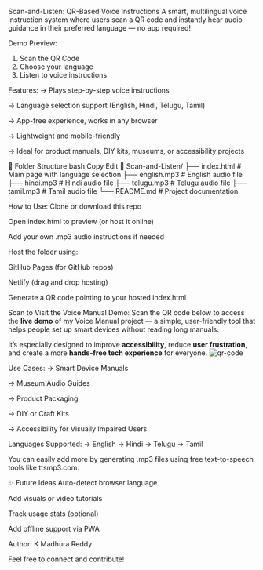 Scan-and-Listen: QR-Based Voice Instructions
A smart, multilingual voice instruction system where users scan a QR code and instantly hear audio guidance in their preferred language — no app required!

Demo Preview:
1. Scan the QR Code 
2. Choose your language 
3. Listen to voice instructions

Features:
-> Plays step-by-step voice instructions

-> Language selection support (English, Hindi, Telugu, Tamil)

-> App-free experience, works in any browser

-> Lightweight and mobile-friendly

-> Ideal for product manuals, DIY kits, museums, or accessibility projects

📂 Folder Structure
bash
Copy
Edit
📁 Scan-and-Listen/
├── index.html             # Main page with language selection
├── english.mp3            # English audio file
├── hindi.mp3              # Hindi audio file
├── telugu.mp3             # Telugu audio file
├── tamil.mp3              # Tamil audio file
└── README.md              # Project documentation

How to Use:
Clone or download this repo

Open index.html to preview (or host it online)

Add your own .mp3 audio instructions if needed

Host the folder using:

GitHub Pages (for GitHub repos)

Netlify (drag and drop hosting)

Generate a QR code pointing to your hosted index.html

Scan to Visit the Voice Manual Demo:
Scan the QR code below to access the **live demo** of my Voice Manual project — a simple, user-friendly tool that helps people set up smart devices without reading long manuals.

It’s especially designed to improve **accessibility**, reduce **user frustration**, and create a more **hands-free tech experience** for everyone.
![qr-code](https://github.com/user-attachments/assets/0bc0a1d5-4044-42f8-8b42-45301a594b74)

Use Cases:
-> Smart Device Manuals

-> Museum Audio Guides

-> Product Packaging

-> DIY or Craft Kits

-> Accessibility for Visually Impaired Users

Languages Supported:
-> English
-> Hindi
-> Telugu
-> Tamil

You can easily add more by generating .mp3 files using free text-to-speech tools like ttsmp3.com.

✨ Future Ideas
Auto-detect browser language

Add visuals or video tutorials

Track usage stats (optional)

Add offline support via PWA

Author:
K Madhura Reddy

Feel free to connect and contribute!
